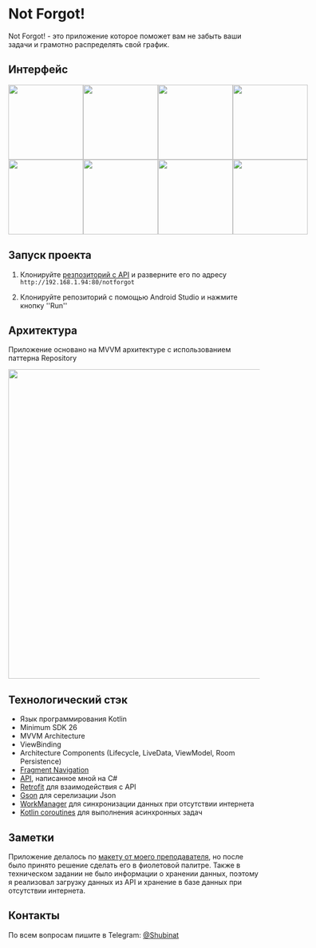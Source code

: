 # Not Forgot!

Not Forgot! - это приложение которое поможет вам не забыть ваши задачи и грамотно распределять свой график.

## Интерфейс
<div style="display:flex;">
  <img src="https://github.com/Shubinat/NotForgotImages/blob/main/auth.jpg" width="150"/>
  <img src="https://github.com/Shubinat/NotForgotImages/blob/main/reg.jpg" width="150"/>
  <img src="https://github.com/Shubinat/NotForgotImages/blob/main/list.jpg" width="150"/>
  <img src="https://github.com/Shubinat/NotForgotImages/blob/main/details.jpg" width="150"/>
</div>
<div style="display:flex;">
  <img src="https://github.com/Shubinat/NotForgotImages/blob/main/edit_note.jpg" width="150"/>
  <img src="https://github.com/Shubinat/NotForgotImages/blob/main/category_creation.jpg" width="150"/>
  <img src="https://github.com/Shubinat/NotForgotImages/blob/main/add_note.jpg" width="150"/>
  <img src="https://github.com/Shubinat/NotForgotImages/blob/main/sync.jpg" width="150"/>
</div>

## Запуск проекта

1. Клонируйте <a href="https://github.com/Shubinat/NotForgotAPI">резпозиторий с API</a> и разверните его по адресу ```http://192.168.1.94:80/notforgot```

2. Клонируйте репозиторий с помощью Android Studio и нажмите кнопку ''Run''

## Архитектура

Приложение основано на MVVM архитектуре с использованием паттерна Repository

<img src="https://github.com/Shubinat/NotForgotImages/blob/main/achritecture.png" width="620"/>

## Технологический стэк

* Язык программирования Kotlin
* Minimum SDK 26
* MVVM Architecture
* ViewBinding
* Architecture Components (Lifecycle, LiveData, ViewModel, Room Persistence)
* <a href="https://developer.android.com/guide/navigation/navigation-getting-started">Fragment Navigation</a>
* <a href="https://github.com/Shubinat/NotForgotAPI">API</a>, написанное мной на C#
* <a href="https://square.github.io/retrofit/">Retrofit</a> для взаимодействия с API
* <a href="https://github.com/google/gson">Gson</a> для серелизации Json
* <a href="https://developer.android.com/reference/androidx/work/WorkManager">WorkManager</a> для синхронизации данных при отсутствии интернета
* <a href="https://developer.android.com/kotlin/coroutines">Kotlin coroutines</a> для выполнения асинхронных задач

## Заметки

Приложение делалось по <a href="https://www.figma.com/file/3rqvRtPyR9Thr39x8SIVRi/NotForgot?t=btDIvOoPvpLInXyS-0">макету от моего преподавателя</a>, но после было принято решение сделать его в фиолетовой палитре. Также в техническом задании не было информации о хранении данных, поэтому я реализовал загрузку данных из API и хранение в базе данных при отсутствии интернета. 

## Контакты

По всем вопросам пишите в Telegram: <a href="http://t.me/shubinat">@Shubinat</a>
